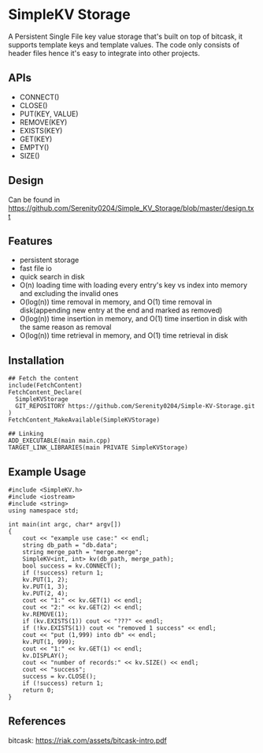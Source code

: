 # SimpleKV Storage

A Persistent Single File key value storage that's built on top of bitcask, it supports template keys and template values.
The code only consists of header files hence it's easy to integrate into other projects.

## APIs

- CONNECT()
- CLOSE()
- PUT(KEY, VALUE)
- REMOVE(KEY)
- EXISTS(KEY)
- GET(KEY)
- EMPTY()
- SIZE()

## Design

Can be found in https://github.com/Serenity0204/Simple_KV_Storage/blob/master/design.txt

## Features

- persistent storage
- fast file io
- quick search in disk
- O(n) loading time with loading every entry's key vs index into memory and excluding the invalid ones
- O(log(n)) time removal in memory, and O(1) time removal in disk(appending new entry at the end and marked as removed)
- O(log(n)) time insertion in memory, and O(1) time insertion in disk with the same reason as removal
- O(log(n)) time retrieval in memory, and O(1) time retrieval in disk


## Installation
```
## Fetch the content
include(FetchContent)
FetchContent_Declare(
  SimpleKVStorage
  GIT_REPOSITORY https://github.com/Serenity0204/Simple-KV-Storage.git
)
FetchContent_MakeAvailable(SimpleKVStorage)

## Linking
ADD_EXECUTABLE(main main.cpp)
TARGET_LINK_LIBRARIES(main PRIVATE SimpleKVStorage)
```


## Example Usage

```
#include <SimpleKV.h>
#include <iostream>
#include <string>
using namespace std;

int main(int argc, char* argv[])
{
    cout << "example use case:" << endl;
    string db_path = "db.data";
    string merge_path = "merge.merge";
    SimpleKV<int, int> kv(db_path, merge_path);
    bool success = kv.CONNECT();
    if (!success) return 1;
    kv.PUT(1, 2);
    kv.PUT(1, 3);
    kv.PUT(2, 4);
    cout << "1:" << kv.GET(1) << endl;
    cout << "2:" << kv.GET(2) << endl;
    kv.REMOVE(1);
    if (kv.EXISTS(1)) cout << "???" << endl;
    if (!kv.EXISTS(1)) cout << "removed 1 success" << endl;
    cout << "put (1,999) into db" << endl;
    kv.PUT(1, 999);
    cout << "1:" << kv.GET(1) << endl;
    kv.DISPLAY();
    cout << "number of records:" << kv.SIZE() << endl;
    cout << "success";
    success = kv.CLOSE();
    if (!success) return 1;
    return 0;
}
```

## References

bitcask: https://riak.com/assets/bitcask-intro.pdf
